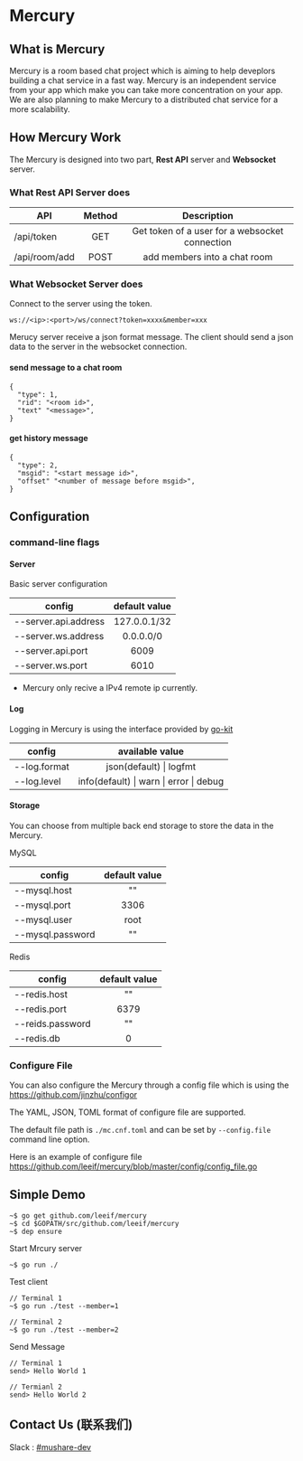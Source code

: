 Mercury
====

What is Mercury
----
Mercury is a room based chat project which is aiming to help deveplors building a chat service in a fast way. Mercury is an independent service from your app which make you can take more concentration on your app. We are also planning to make Mercury to a distributed chat service for a more scalability.

How Mercury Work
----
The Mercury is designed into two part, **Rest API** server and **Websocket** server.

### What Rest API Server does
| API | Method | Description |
| ---- | :----: | :----: |
| /api/token | GET  | Get token of a user for a websocket connection |
| /api/room/add  | POST | add members into a chat room |

### What Websocket Server does
Connect to the server using the token.
```
ws://<ip>:<port>/ws/connect?token=xxxx&member=xxx
```
Merucy server receive a json format message. The client should send a json data to the server in the websocket connection.
#### send message to a chat room
```
{
  "type": 1,
  "rid": "<room id>",
  "text" "<message>",
}
```

#### get history message
```
{
  "type": 2,
  "msgid": "<start message id>",
  "offset" "<number of message before msgid>",
}
```


Configuration
---
### command-line flags

#### Server
Basic server configuration

| config | default value |
| ----- | :----: |
| --server.api.address | 127.0.0.1/32  |
| --server.ws.address | 0.0.0.0/0  |
| --server.api.port  | 6009 |
| --server.ws.port  | 6010 |

* Mercury only recive a IPv4 remote ip currently.

#### Log

Logging in Mercury is using the interface provided by [go-kit](https://github.com/go-kit/kit/tree/master/log)

| config | available value |
| ---- | :----: |
| --log.format | json(default) \| logfmt   |
| --log.level  | info(default) \| warn \| error \| debug  |

#### Storage
You can choose from multiple back end storage to store the data in the Mercury.

MySQL

| config | default value |
| ---- | :----: |
| --mysql.host | ""  |
| --mysql.port | 3306  |
| --mysql.user | root   |
| --mysql.password |  ""  |


Redis

| config | default value |
| ---- | :----: |
| --redis.host | ""  |
| --redis.port | 6379  |
| --reids.password |  ""  |
| --redis.db |  0  |

### Configure File
You can also configure the Mercury through a config file which is using the https://github.com/jinzhu/configor

The YAML, JSON, TOML format of configure file are supported.

The default file path is `./mc.cnf.toml` and can be set by `--config.file` command line option.

Here is an example of configure file https://github.com/leeif/mercury/blob/master/config/config_file.go


Simple Demo
----
```
~$ go get github.com/leeif/mercury
~$ cd $GOPATH/src/github.com/leeif/mercury
~$ dep ensure
```
Start Mrcury server
```
~$ go run ./
```

Test client
```
// Terminal 1
~$ go run ./test --member=1

// Terminal 2
~$ go run ./test --member=2
```

Send Message
```
// Terminal 1
send> Hello World 1

// Termianl 2
send> Hello World 2
```

Contact Us (联系我们)
----
Slack : [#mushare-dev](https://mushare-dev.slack.com)

